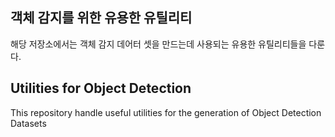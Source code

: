 ## 객체 감지를 위한 유용한 유틸리티

해당 저장소에서는 객체 감지 데어터 셋을 만드는데 사용되는 유용한 유틸리티들을 다룬다.

## Utilities for Object Detection

This repository handle useful utilities for the generation of Object Detection Datasets
